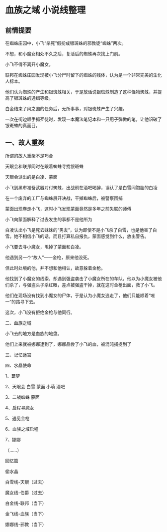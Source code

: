 # 血族之域 小说线整理

## 前情提要

在蜘蛛庄园中，小飞“杀死”假扮成银斑蛛的邪教徒“蜘蛛”两次。

不想，和小魔女相处不久之后，复活后的蜘蛛再次找上门前。

小飞不得不离开小魔女。

联邦在蜘蛛庄园发现被小飞分尸时留下的蜘蛛的残体，认为是一个非常完美的生化人标本。

他们认为蜘蛛的产生和银斑蛛相关，于是放话说银斑蛛制造了这种怪物蜘蛛，并提高了银斑蛛的通缉等级。

白金结束了风之国的任务后，无所事事，对银斑蛛产生了兴趣。

一次在街边顺手抓歹徒时，发现一本魔法笔记本和一只用子弹做的笔，让他识破了银斑蛛的真面目。

## 一、故人重聚

所谓的故人重聚不是巧合

天眼会和联邦同时在跟着蜘蛛寻找银斑蛛

天眼会派出的是白凌、蒙面

小飞到黑市准备武器对付蜘蛛，出战前在酒吧喝醉，误认了是白雪同胞胎的白凌

在一个废弃的工厂与蜘蛛展开决战，干掉蜘蛛后，被警察围捕

蒙面出现卷走小飞，这时小飞发现蒙面竟然是多年之前失联的师傅

小飞向蒙面解释了过去发生的事都不是他所为

白凌认出小飞是死去妹妹的“男友”，认为即使不是小飞杀了白雪，也是他害了白雪。她不相信小飞的话，而且打算私自报仇，蒙面感觉到什么，放出警告。

小飞要去寻小魔女，甩掉了蒙面和白凌。

他遇到另一个“故人”——金枪，原来他没死。

但此时处境的他，并不想和他相认，故意躲着金枪。

他找到了小魔女的线索，却遇到强盗袭击了小魔女所在的车队，他以为小魔女被他们杀了，与强盗头子杀红眼，差点被强盗干掉，就在这时金枪出面，救了小飞。

他们在现场没有找到小魔女的尸体，于是认为小魔女逃走了，他们只能顺着“唯一”的路寻下去。

这次，小飞没有拒绝金枪与他同行。

二、血族之域

小飞去的地方是血族的地盘。

他们上来就被娜娜逮到了，娜娜品尝了小飞的血，被混沌捕捉到了





三、记忆迷宫

四、水晶使命

1、噩梦

2、天眼会 白雪 蒙面 小萌 酒吧

3、二战蜘蛛 蒙面

4、启程寻魔女

5、遇见金枪

6、血族之域启程

7、娜娜

（……）

回忆篇

偷水晶





白雪线-天眼（过去）

魔女线-伯爵（过去）

白金线-联邦（当下）

金飞线-血族（当下）

娜娜线-邪教（当下）